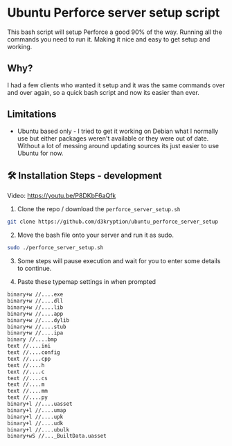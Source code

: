 # Ubuntu Perforce server setup script

This bash script will setup Perforce a good 90% of the way. Running all the commands you need to run it. Making it nice and easy to get setup and working.

## Why?

I had a few clients who wanted it setup and it was the same commands over and over again, so a quick bash script and now its easier than ever.

## Limitations
- Ubuntu based only - I tried to get it working on Debian what I normally use but either packages weren't available or they were out of date. Without a lot of messing around updating sources its just easier to use Ubuntu for now.

## 🛠️ Installation Steps - development

Video:
https://youtu.be/P8DKbF6aQfk

1) Clone the repo / download the `perforce_server_setup.sh`

```bash
git clone https://github.com/d3kryption/ubuntu_perforce_server_setup
```

2) Move the bash file onto your server and run it as sudo.

```bash
sudo ./perforce_server_setup.sh
```

3) Some steps will pause execution and wait for you to enter some details to continue.

4) Paste these typemap settings in when prompted
```bash
binary+w //....exe
binary+w //....dll
binary+w //....lib
binary+w //....app
binary+w //....dylib
binary+w //....stub
binary+w //....ipa
binary //....bmp
text //....ini
text //....config
text //....cpp
text //....h
text //....c
text //....cs
text //....m
text //....mm
text //....py
binary+l //....uasset
binary+l //....umap
binary+l //....upk
binary+l //....udk
binary+l //....ubulk
binary+wS //..._BuiltData.uasset
```
